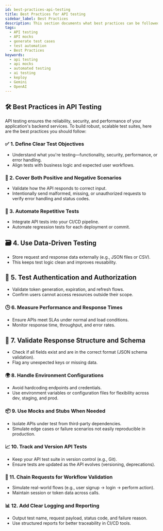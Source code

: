```yaml
---
id: best-practices-api-testing
title: Best Practices for API testing
sidebar_label: Best Practices
description: This section documents what best practices can be followed while performing API testing
tags:
  - API testing
  - API mocks
  - generate test cases
  - test automation
  - Best Practices
keywords:
  - api testing
  - api mocks
  - automated testing
  - ai testing
  - keploy
  - Gemini
  - OpenAI
---
```


## 🛠️ Best Practices in API Testing

API testing ensures the reliability, security, and performance of your application's backend services. To build robust, scalable test suites, here are the best practices you should follow:

### ✅ 1. Define Clear Test Objectives

- Understand what you're testing—functionality, security, performance, or error handling.
- Align tests with business logic and expected user workflows.

### 🧪 2. Cover Both Positive and Negative Scenarios

- Validate how the API responds to correct input.
- Intentionally send malformed, missing, or unauthorized requests to verify error handling and status codes.

### 🔄 3. Automate Repetitive Tests

- Integrate API tests into your CI/CD pipeline.
- Automate regression tests for each deployment or commit.

## 🗃️ 4. Use Data-Driven Testing

- Store request and response data externally (e.g., JSON files or CSV).
- This keeps test logic clean and improves reusability.

## 🔐 5. Test Authentication and Authorization

- Validate token generation, expiration, and refresh flows.
- Confirm users cannot access resources outside their scope.

### 🕒 6. Measure Performance and Response Times

- Ensure APIs meet SLAs under normal and load conditions.
- Monitor response time, throughput, and error rates.

## 🧩 7. Validate Response Structure and Schema

- Check if all fields exist and are in the correct format (JSON schema validation).
- Flag any unexpected keys or missing data.

### 🌍 8. Handle Environment Configurations

- Avoid hardcoding endpoints and credentials.
- Use environment variables or configuration files for flexibility across dev, staging, and prod.

### 📦 9. Use Mocks and Stubs When Needed

- Isolate APIs under test from third-party dependencies.
- Simulate edge cases or failure scenarios not easily reproducible in production.

### 📈 10. Track and Version API Tests

- Keep your API test suite in version control (e.g., Git).
- Ensure tests are updated as the API evolves (versioning, deprecations).

### 🔁 11. Chain Requests for Workflow Validation

- Simulate real-world flows (e.g., user signup → login → perform action).
- Maintain session or token data across calls.

### 📊 12. Add Clear Logging and Reporting

- Output test name, request payload, status code, and failure reason.
- Use structured reports for better traceability in CI/CD tools.
